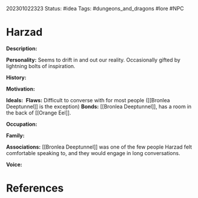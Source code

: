 202301022323
Status: #idea
Tags: #dungeons_and_dragons #lore #NPC 

# Harzad
**Description:** 

**Personality:** Seems to drift in and out our reality. Occasionally gifted by lightning bolts of inspiration.

**History:** 

**Motivation:** 

**Ideals:** 
**Flaws:** Difficult to converse with for most people ([[Bronlea Deeptunnel]] is the exception)
**Bonds:** [[Bronlea Deeptunnel]], has a room in the back of [[Orange Eel]].

**Occupation:** 

**Family:** 

**Associations:** [[Bronlea Deeptunnel]] was one of the few people Harzad felt comfortable speaking to, and they would engage in long conversations.

**Voice:** 



# References